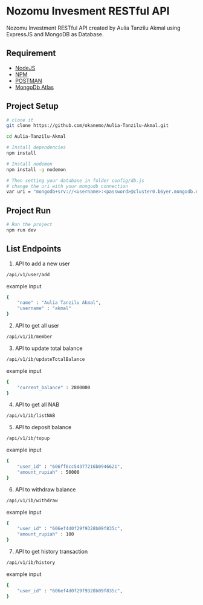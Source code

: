 # Nozomu Invesment RESTful API
Nozomu Investment RESTful API created by Aulia Tanzilu Akmal using ExpressJS and MongoDB as Database. 

## Requirement
- [NodeJS](https://nodejs.org/en/)
- [NPM](https://www.npmjs.com/get-npm)
- [POSTMAN](https://www.postman.com/)
- [MongoDb Atlas](https://www.mongodb.com/cloud/atlas)

## Project Setup
```sh
# clone it
git clone https://github.com/okanemo/Aulia-Tanzilu-Akmal.git

cd Aulia-Tanzilu-Akmal

# Install dependencies
npm install

# Install nodemon
npm install -g nodemon

# Then setting your database in folder config/db.js
# change the uri with your mongodb connection
var uri = "mongodb+srv://<username>:<password>@cluster0.b6yer.mongodb.net/myFirstDatabase?retryWrites=true&w=majority"

```

## Project Run
```sh
# Run the project
npm run dev

```

## List Endpoints

1. API to add a new user

```bash
/api/v1/user/add

```

example input 

```bash
{
    "name" : "Aulia Tanzilu Akmal",
    "username" : "akmal"
}

```

2. API to get all user

```bash
/api/v1/ib/member

```

3. API to update total balance

```bash
/api/v1/ib/updateTotalBalance

```

example input 

```bash
{
    "current_balance" : 2800000
}

```


4. API to get all NAB

```bash
/api/v1/ib/listNAB

```

5. API to deposit balance

```bash
/api/v1/ib/topup

```

example input 

```bash
{
    "user_id" : "606ff6cc54377216b0946621",
    "amount_rupiah" : 50000
}

```

6. API to withdraw balance

```bash
/api/v1/ib/withdraw

```

example input

```bash
{
    "user_id" : "606ef4d0f29f9328b09f835c",
    "amount_rupiah" : 100
}
```

7. API to get history transaction

```bash
/api/v1/ib/history

```

example input

```bash
{
    "user_id" : "606ef4d0f29f9328b09f835c",
}

```